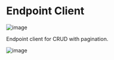 # Endpoint Client

![image](https://user-images.githubusercontent.com/107776531/208479303-c80d0507-440f-4579-9051-f712d043ab07.png)


Endpoint client for CRUD with pagination.

![image](https://user-images.githubusercontent.com/107776531/208479466-32ba070d-f6dd-407f-91e3-57e24afe89d1.png)
